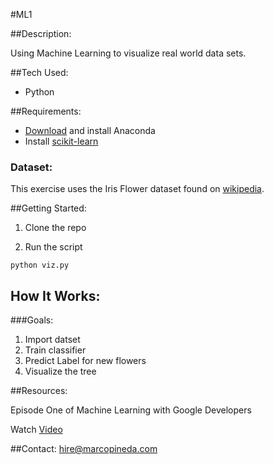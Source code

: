 #ML1

##Description:

Using Machine Learning to visualize real world data sets.

##Tech Used:

* Python


##Requirements:

* [Download](https://www.continuum.io/downloads) and install Anaconda
* Install [scikit-learn](http://scikit-learn.org/stable/install.html)

### Dataset:

This exercise uses the Iris Flower dataset found on [wikipedia](https://en.wikipedia.org/wiki/Iris_flower_data_set).


##Getting Started:

1. Clone the repo

2. Run the script
```
python viz.py
```

## How It Works:

###Goals:

1. Import datset
2. Train classifier
3. Predict Label for new flowers
4. Visualize the tree





##Resources:

Episode One of Machine Learning with Google Developers

Watch [Video](https://www.youtube.com/watch?v=cKxRvEZd3Mw)


##Contact:
hire@marcopineda.com
